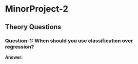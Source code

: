 # MinorProject-2

## Theory Questions

### Question-1: When should you use classification over regression?

**Answer:**
